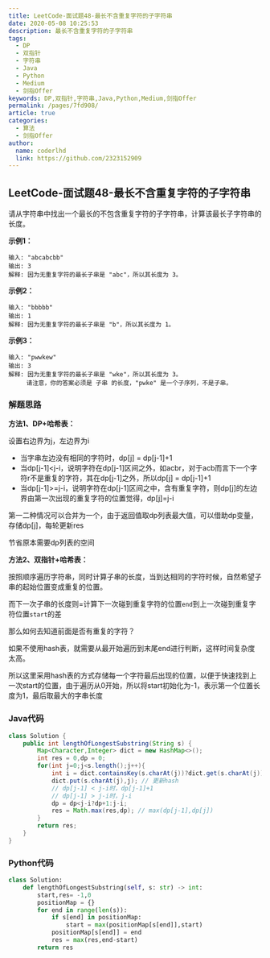 ```yaml
---
title: LeetCode-面试题48-最长不含重复字符的子字符串
date: 2020-05-08 10:25:53
description: 最长不含重复字符的子字符串
tags: 
  - DP
  - 双指针
  - 字符串
  - Java
  - Python
  - Medium
  - 剑指Offer
keywords: DP,双指针,字符串,Java,Python,Medium,剑指Offer
permalink: /pages/7fd908/
article: true
categories: 
  - 算法
  - 剑指Offer
author: 
  name: coderlhd
  link: https://github.com/2323152909
---
```


## LeetCode-面试题48-最长不含重复字符的子字符串 

请从字符串中找出一个最长的不包含重复字符的子字符串，计算该最长子字符串的长度。

 <!--more-->

**示例1：**

```
输入: "abcabcbb"
输出: 3 
解释: 因为无重复字符的最长子串是 "abc"，所以其长度为 3。
```

**示例2：**

```
输入: "bbbbb"
输出: 1
解释: 因为无重复字符的最长子串是 "b"，所以其长度为 1。
```

**示例3：**

```
输入: "pwwkew"
输出: 3
解释: 因为无重复字符的最长子串是 "wke"，所以其长度为 3。
     请注意，你的答案必须是 子串 的长度，"pwke" 是一个子序列，不是子串。
```

### 解题思路

**方法1、DP+哈希表：**

设置右边界为j，左边界为i

- 当字串左边没有相同的字符时，dp[j] = dp[j-1]+1
- 当dp[j-1]<j-i，说明字符在dp[j-1]区间之外，如acbr，对于acb而言下一个字符r不是重复的字符，其在dp[j-1]之外，所以dp[j] = dp[j-1]+1
- 当dp[j-1]>=j-i，说明字符在dp[j-1]区间之中，含有重复字符，则dp[j]的左边界由第一次出现的重复字符的位置觉得，dp[j]=j-i

第一二种情况可以合并为一个，由于返回值取dp列表最大值，可以借助dp变量，存储dp[j]，每轮更新res

节省原本需要dp列表的空间

**方法2、双指针+哈希表：**

按照顺序遍历字符串，同时计算子串的长度，当到达相同的字符时候，自然希望子串的起始位置变成重复的位置。

而下一次子串的长度则=计算下一次碰到重复字符的位置`end`到上一次碰到重复字符位置`start`的差

那么如何去知道前面是否有重复的字符？

如果不使用hash表，就需要从最开始遍历到末尾end进行判断，这样时间复杂度太高。

所以这里采用hash表的方式存储每一个字符最后出现的位置，以便于快速找到上一次start的位置，由于遍历从0开始，所以将start初始化为-1，表示第一个位置长度为1，最后取最大的字串长度

### Java代码

```java
class Solution {
    public int lengthOfLongestSubstring(String s) {
        Map<Character,Integer> dict = new HashMap<>();
        int res = 0,dp = 0;
        for(int j=0;j<s.length();j++){
            int i = dict.containsKey(s.charAt(j))?dict.get(s.charAt(j)):-1; // 获取索引
            dict.put(s.charAt(j),j); // 更新hash
            // dp[j-1] < j-i时，dp[j-1]+1
            // dp[j-1] > j-i时，j-i
            dp = dp<j-i?dp+1:j-i;
            res = Math.max(res,dp); // max(dp[j-1],dp[j])
        }
        return res;
    }
}
```

### Python代码

```python
class Solution:
    def lengthOfLongestSubstring(self, s: str) -> int:
        start,res= -1,0
        positionMap = {}
        for end in range(len(s)):
            if s[end] in positionMap:
                start = max(positionMap[s[end]],start)
            positionMap[s[end]] = end
            res = max(res,end-start)
        return res
```